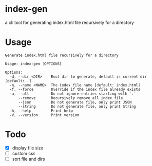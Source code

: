 # index-gen

a cli tool for generating index.html file recursively for a directory

# Usage

```
Generate index.html file recursively for a directory

Usage: index-gen [OPTIONS]

Options:
  -d, --dir <DIR>    Root dir to generate, default is current dir [default: .]
  -n, --name <NAME>  The index file name [default: index.html]
  -f, --force        Override if the index file already exists
  -a, --all          Do not ignore entries starting with `.`
      --remove       Recursively remove all index file
      --json         Do not generate file, only print JSON
      --string       Do not generate file, only print String
  -h, --help         Print help
  -V, --version      Print version
```

# Todo

-   [x] display file size
-   [ ] custom css
-   [ ] sort file and dirs
